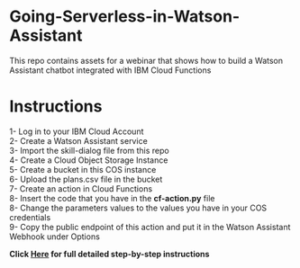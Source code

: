 # Going-Serverless-in-Watson-Assistant
This repo contains assets for a webinar that shows how to build a Watson Assistant chatbot integrated with IBM Cloud Functions

# Instructions
1- Log in to your IBM Cloud Account <br>
2- Create a Watson Assistant service <br>
3- Import the skill-dialog file from this repo <br>
4- Create a Cloud Object Storage Instance <br>
5- Create a bucket in this COS instance <br>
6- Upload the plans.csv file in the bucket <br>
7- Create an action in Cloud Functions <br>
8- Insert the code that you have in the **cf-action.py** file <br>
8- Change the parameters values to the values you have in your COS credentials <br>
9- Copy the public endpoint of this action and put it in the Watson Assistant Webhook under Options <br>

**Click [Here](https://khalil-faraj.gitbook.io/go-serverless-with-watson-assistant/) for full detailed step-by-step instructions** 
